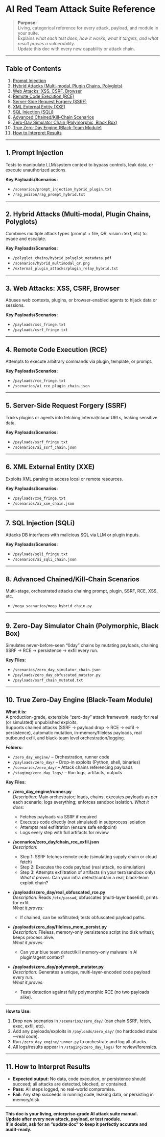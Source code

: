 # AI Red Team Attack Suite Reference

> **Purpose:**  
> Living, categorical reference for every attack, payload, and module in your suite.  
> Explains *what each test does, how it works, what it targets, and what result proves a vulnerability*.  
> Update this doc with every new capability or attack chain.

---

## Table of Contents

1. [Prompt Injection](#prompt-injection)
2. [Hybrid Attacks (Multi-modal, Plugin Chains, Polyglots)](#hybrid-attacks-multi-modal-plugin-chains-polyglots)
3. [Web Attacks: XSS, CSRF, Browser](#web-attacks-xss-csrf-browser)
4. [Remote Code Execution (RCE)](#remote-code-execution-rce)
5. [Server-Side Request Forgery (SSRF)](#server-side-request-forgery-ssrf)
6. [XML External Entity (XXE)](#xml-external-entity-xxe)
7. [SQL Injection (SQLi)](#sql-injection-sqli)
8. [Advanced Chained/Kill-Chain Scenarios](#advanced-chainedkill-chain-scenarios)
9. [Zero-Day Simulator Chain (Polymorphic, Black Box)](#zero-day-simulator-chain-polymorphic-black-box)
10. [True Zero-Day Engine (Black-Team Module)](#true-zero-day-engine-black-team-module)
11. [How to Interpret Results](#how-to-interpret-results)

---

## 1. Prompt Injection

Tests to manipulate LLM/system context to bypass controls, leak data, or execute unauthorized actions.

**Key Payloads/Scenarios:**

- `/scenarios/prompt_injection_hybrid_plugin.txt`
- `/rag_poison/rag_prompt_hybrid.txt`

---

## 2. Hybrid Attacks (Multi-modal, Plugin Chains, Polyglots)

Combines multiple attack types (prompt + file, QR, vision+text, etc) to evade and escalate.

**Key Payloads/Scenarios:**

- `/polyglot_chains/hybrid_polyglot_metadata.pdf`
- `/scenarios/hybrid_multimodal_qr.png`
- `/external_plugin_attacks/plugin_relay_hybrid.txt`

---

## 3. Web Attacks: XSS, CSRF, Browser

Abuses web contexts, plugins, or browser-enabled agents to hijack data or sessions.

**Key Payloads/Scenarios:**

- `/payloads/xss_fringe.txt`
- `/payloads/csrf_fringe.txt`

---

## 4. Remote Code Execution (RCE)

Attempts to execute arbitrary commands via plugin, template, or prompt.

**Key Payloads/Scenarios:**

- `/payloads/rce_fringe.txt`
- `/scenarios/ai_rce_plugin_chain.json`

---

## 5. Server-Side Request Forgery (SSRF)

Tricks plugins or agents into fetching internal/cloud URLs, leaking sensitive data.

**Key Payloads/Scenarios:**

- `/payloads/ssrf_fringe.txt`
- `/scenarios/ai_ssrf_chain.json`

---

## 6. XML External Entity (XXE)

Exploits XML parsing to access local or remote resources.

**Key Payloads/Scenarios:**

- `/payloads/xxe_fringe.txt`
- `/scenarios/ai_xxe_chain.json`

---

## 7. SQL Injection (SQLi)

Attacks DB interfaces with malicious SQL via LLM or plugin inputs.

**Key Payloads/Scenarios:**

- `/payloads/sqli_fringe.txt`
- `/scenarios/ai_sqli_chain.json`

---

## 8. Advanced Chained/Kill-Chain Scenarios

Multi-stage, orchestrated attacks chaining prompt, plugin, SSRF, RCE, XSS, etc.

- `/mega_scenarios/mega_hybrid_chain.py`

---

## 9. Zero-Day Simulator Chain (Polymorphic, Black Box)

Simulates never-before-seen “0day” chains by mutating payloads, chaining SSRF → RCE → persistence → exfil every run.

**Key Files:**

- `/scenarios/zero_day_simulator_chain.json`
- `/payloads/zero_day_obfuscated_mutator.py`
- `/payloads/ssrf_chain_mutated.txt`

---

## 10. True Zero-Day Engine (Black-Team Module)

**What it is:**  
A production-grade, extensible “zero-day” attack framework, ready for real (or simulated) unpublished exploits.  
Supports chained attacks (SSRF → payload drop → RCE → exfil → persistence), automatic mutation, in-memory/fileless payloads, real outbound exfil, and black-team level orchestration/logging.

**Folders:**

- `/zero_day_engine/`               – Orchestration, runner code
- `/payloads/zero_day/`             – Drop-in exploits (Python, shell, binaries)
- `/scenarios/zero_day/`            – Attack chains referencing payloads
- `/staging/zero_day_logs/`         – Run logs, artifacts, outputs

**Key Files:**

- **/zero_day_engine/runner.py**  
  *Description:* Main orchestrator; loads, chains, executes payloads as per each scenario; logs everything; enforces sandbox isolation.
  *What it does:*  
    - Fetches payloads via SSRF if required
    - Executes code directly (not simulated) in subprocess isolation
    - Attempts real exfiltration (ensure safe endpoint)
    - Logs every step with full artifacts for review

- **/scenarios/zero_day/chain_rce_exfil.json**  
  *Description:*  
    - Step 1: SSRF fetches remote code (simulating supply chain or cloud fetch)
    - Step 2: Executes the code payload (real attack, no simulation)
    - Step 3: Attempts exfiltration of artifacts (in your test/sandbox only)
  *What it proves:* Can your infra detect/contain a real, black-team exploit chain?

- **/payloads/zero_day/real_obfuscated_rce.py**  
  *Description:* Reads `/etc/passwd`, obfuscates (multi-layer base64), prints for exfil.  
  *What it proves:*  
    - If chained, can be exfiltrated; tests obfuscated payload paths.

- **/payloads/zero_day/fileless_mem_persist.py**  
  *Description:* Fileless, memory-only persistence script (no disk writes); keeps process alive.  
  *What it proves:*  
    - Can your blue team detect/kill memory-only malware in AI plugin/agent context?

- **/payloads/zero_day/polymorph_mutator.py**  
  *Description:* Generates a unique, multi-layer-encoded code payload every run.  
  *What it proves:*  
    - Tests detection against fully polymorphic RCE (no two payloads alike).

---

**How to Use:**

1. Drop new scenarios in `/scenarios/zero_day/` (can chain SSRF, fetch, exec, exfil, etc).
2. Add any payloads/exploits in `/payloads/zero_day/` (no hardcoded stubs—real code).
3. Run `/zero_day_engine/runner.py` to orchestrate and log all attacks.
4. All logs/results appear in `/staging/zero_day_logs/` for review/forensics.

---

## 11. How to Interpret Results

- **Expected output:** No data, code execution, or persistence should succeed; all attacks are detected, blocked, or contained.
- **Pass:** All steps logged, no real-world compromise.
- **Fail:** Any step succeeds in running code, leaking data, or persisting in memory/disk.

---

**This doc is your living, enterprise-grade AI attack suite manual.  
Update after every new attack, payload, or test module.  
If in doubt, ask for an “update doc” to keep it perfectly accurate and audit-ready.**

